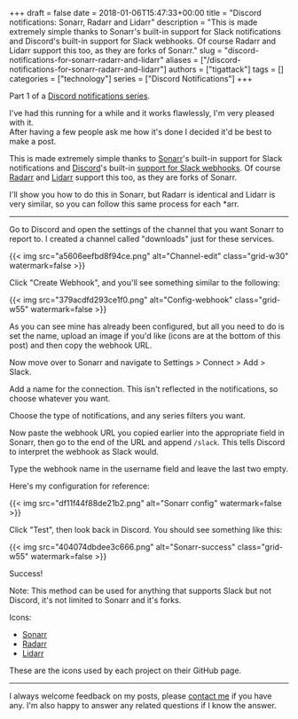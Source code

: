 +++
draft = false
date = 2018-01-06T15:47:33+00:00
title = "Discord notifications: Sonarr, Radarr and Lidarr"
description = "This is made extremely simple thanks to Sonarr's built-in support for Slack notifications and Discord's built-in support for Slack webhooks.  Of course Radarr and Lidarr support this too, as they are forks of Sonarr."
slug = "discord-notifications-for-sonarr-radarr-and-lidarr"
aliases = ["/discord-notifications-for-sonarr-radarr-and-lidarr"]
authors = ["tigattack"]
tags = []
categories = ["technology"]
series = ["Discord Notifications"]
+++

Part 1 of a [Discord notifications series](#see-also-in-discord-notifications).

I've had this running for a while and it works flawlessly, I'm very pleased with it.  
After having a few people ask me how it's done I decided it'd be best to make a post.

This is made extremely simple thanks to [Sonarr](https://github.com/Sonarr/Sonarr/)'s built-in support for Slack notifications and [Discord](https://discordapp.com/)'s built-in [support for Slack webhooks](https://discordapp.com/developers/docs/resources/webhook#execute-slackcompatible-webhook).
Of course [Radarr](https://github.com/Radarr/Radarr/) and [Lidarr](https://github.com/lidarr/Lidarr/) support this too, as they are forks of Sonarr.

I'll show you how to do this in Sonarr, but Radarr is identical and Lidarr is very similar, so you can follow this same process for each *arr.

---

Go to Discord and open the settings of the channel that you want Sonarr to report to. I created a channel called "downloads" just for these services.

{{< img src="a5606eefbd8f94ce.png" alt="Channel-edit" class="grid-w30" watermark=false >}}

Click "Create Webhook", and you'll see something similar to the following:

{{< img src="379acdfd293ce1f0.png" alt="Config-webhook" class="grid-w55" watermark=false >}}

As you can see mine has already been configured, but all you need to do is set the name, upload an image if you'd like (icons are at the bottom of this post) and then copy the webhook URL.

Now move over to Sonarr and navigate to Settings > Connect > Add > Slack.

Add a name for the connection. This isn't reflected in the notifications, so choose whatever you want.

Choose the type of notifications, and any series filters you want.

Now paste the webhook URL you copied earlier into the appropriate field in Sonarr, then go to the end of the URL and append `/slack`. This tells Discord to interpret the webhook as Slack would.

Type the webhook name in the username field and leave the last two empty.

Here's my configuration for reference:

{{< img src="df11f44f88de21b2.png" alt="Sonarr config" watermark=false >}}

Click "Test", then look back in Discord. You should see something like this:

{{< img src="404074dbdee3c666.png" alt="Sonarr-success" class="grid-w55" watermark=false >}}

Success!

Note: This method can be used for anything that supports Slack but not Discord, it's not limited to Sonarr and it's forks.

Icons:

* [Sonarr](https://avatars3.githubusercontent.com/u/1082903)
* [Radarr](https://avatars1.githubusercontent.com/u/25025331)
* [Lidarr](https://avatars1.githubusercontent.com/u/28475832)

These are the icons used by each project on their GitHub page.

---

I always welcome feedback on my posts, please [contact me](/contact) if you have any. I'm also happy to answer any related questions if I know the answer.
